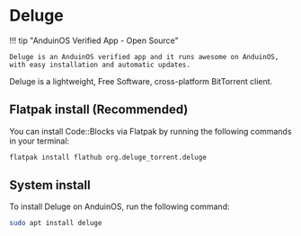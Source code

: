 # Deluge

!!! tip "AnduinOS Verified App - Open Source"

    Deluge is an AnduinOS verified app and it runs awesome on AnduinOS, with easy installation and automatic updates.

Deluge is a lightweight, Free Software, cross-platform BitTorrent client.

## Flatpak install (Recommended)

You can install Code::Blocks via Flatpak by running the following commands in your terminal:

```bash
flatpak install flathub org.deluge_torrent.deluge
```

## System install

To install Deluge on AnduinOS, run the following command:

```bash
sudo apt install deluge
```
